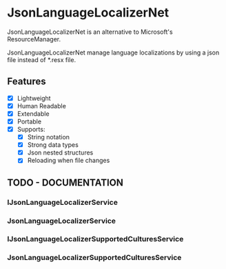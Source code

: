 # JsonLanguageLocalizerNet

JsonLanguageLocalizerNet is an alternative to Microsoft's ResourceManager. 

JsonLanguageLocalizerNet manage language localizations by using a json file instead of *.resx file. 

## Features
- [x] Lightweight
- [x] Human Readable
- [x] Extendable
- [x] Portable
- [x] Supports: 
  - [x] String notation
  - [x] Strong data types
  - [x] Json nested structures
  - [x] Reloading when file changes

## TODO - DOCUMENTATION

### IJsonLanguageLocalizerService

### JsonLanguageLocalizerService

### IJsonLanguageLocalizerSupportedCulturesService

### JsonLanguageLocalizerSupportedCulturesService
